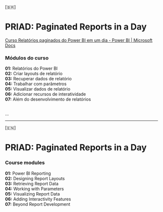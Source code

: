 [🇧🇷]


# PRIAD: Paginated Reports in a Day

[Curso Relatórios paginados do Power BI em um dia - Power BI | Microsoft Docs](https://docs.microsoft.com/pt-br/power-bi/learning-catalog/paginated-reports-online-course)

### **Módulos do curso**

**01:** Relatórios do Power BI\
**02:** Criar layouts de relatório\
**03:** Recuperar dados de relatório\
**04:** Trabalhar com parâmetros\
**05:** Visualizar dados de relatório\
**06:** Adicionar recursos de interatividade\
**07:** Além do desenvolvimento de relatórios

\
...


________

[🇪🇳]


# PRIAD: Paginated Reports in a Day

### **Course modules**

**01:** Power BI Reporting\
**02:** Designing Report Layouts\
**03:** Retrieving Report Data\
**04:** Working with Parameters\
**05:** Visualizing Report Data\
**06:** Adding Interactivity Features\
**07:** Beyond Report Development
